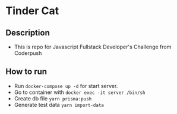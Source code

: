# Tinder Cat

## Description
- This is repo for Javascript Fullstack Developer's Challenge from Coderpush

## How to run
- Run `docker-compose up -d` for start server.
- Go to container with `docker exec -it server /bin/sh`
- Create db file `yarn prisma:push`
- Generate test data `yarn import-data`
